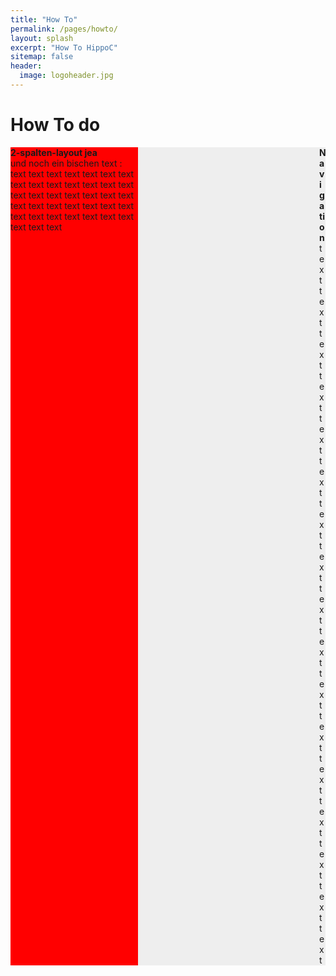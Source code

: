 ```yaml
---
title: "How To"
permalink: /pages/howto/
layout: splash
excerpt: "How To HippoC"
sitemap: false
header:
  image: logoheader.jpg
---
```

<style>
	#container {
		background:#eee;
	}
	#links{
		margin-right: 300px;
		background:#FF0000;
		
	}
	#rechts{
		float: right;
		width: 10px;
	}

</style>


<h1>How To do</h1>

<div id="container">
	<div id="rechts">
		<b>Navigation</b><br/>
		text text text text text text text text text text text text text text text text text			
	</div>
	<div id="links">
		<b>2-spalten-layout jea</b><br/>
		und noch ein bischen text : text text text text text text text text text text text text text text text text text
		text text text text text text text text text text text text text text text text text text text text text
		<div style="clear:both"></div>
	</div>
</div>
